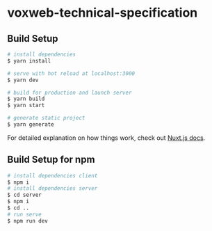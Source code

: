 # voxweb-technical-specification

## Build Setup

```bash
# install dependencies
$ yarn install

# serve with hot reload at localhost:3000
$ yarn dev

# build for production and launch server
$ yarn build
$ yarn start

# generate static project
$ yarn generate
```

For detailed explanation on how things work, check out [Nuxt.js docs](https://nuxtjs.org).

## Build Setup for npm

```bash
# install dependencies client
$ npm i
# install dependencies server
$ cd server
$ npm i
$ cd ..
# run serve
$ npm run dev
